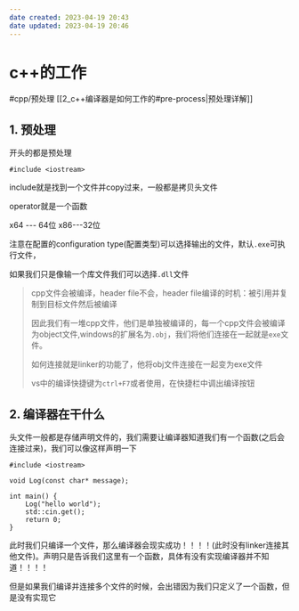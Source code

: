 ```yaml
---
date created: 2023-04-19 20:43
date updated: 2023-04-19 20:46
---
```


# c++的工作

#cpp/预处理    [[2_c++编译器是如何工作的#pre-process|预处理详解]]

## 1. 预处理

开头的都是预处理

`#include <iostream>`

include就是找到一个文件并copy过来，一般都是拷贝头文件

operator就是一个函数

x64 --- 64位   x86---32位

注意在配置的configuration type(配置类型)可以选择输出的文件，默认`.exe`可执行文件，

如果我们只是像输一个库文件我们可以选择`.dll`文件

> cpp文件会被编译，header file不会，header file编译的时机：被引用并复制到目标文件然后被编译
>
> 因此我们有一堆cpp文件，他们是单独被编译的，每一个cpp文件会被编译为object文件,windows的扩展名为`.obj`，我们将他们连接在一起就是`exe`文件。
>
> 如何连接就是linker的功能了，他将obj文件连接在一起变为exe文件
>
> vs中的编译快捷键为`ctrl+F7`或者使用，在快捷栏中调出编译按钮

## 2. 编译器在干什么

头文件一般都是存储声明文件的，我们需要让编译器知道我们有一个函数(之后会连接过来)，我们可以像这样声明一下

```c+=
#include <iostream>

void Log(const char* message);

int main() {
	Log("hello world");
	std::cin.get();
	return 0;
}
```

此时我们只编译一个文件，那么编译器会现实成功！！！！(此时没有linker连接其他文件)。声明只是告诉我们这里有一个函数，具体有没有实现编译器并不知道！！！！

但是如果我们编译并连接多个文件的时候，会出错因为我们只定义了一个函数，但是没有实现它
